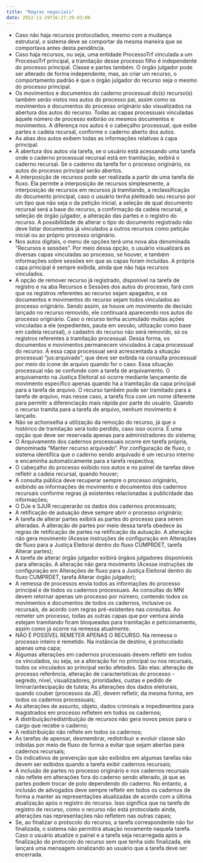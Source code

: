 ```yaml
---
title: "Regras negociais"
date: 2022-11-29T16:27:29-03:00
---
```


+ Caso não haja recursos protocolados, mesmo com a mudança estrutural, o sistema deve se comportar da mesma maneira que se comportava antes desta pendência. 
+ Caso haja recursos, ou seja, uma entidade ProcessoTrf vinculada a um ProcessoTrf principal, a tramitação desse processo filho é independente do processo principal. Classe e partes também. O órgão julgador pode ser alterado de forma independente, mas, ao criar um recurso, o comportamento padrão é que o órgão julgador do recurso seja o mesmo do processo principal.
+ Os movimentos e documentos do caderno processual do(s) recurso(s) também serão vistos nos autos do processo pai, assim como os movimentos e documentos do processo originário são visualizados na abertura dos autos do recurso. Todas as capas processuais vinculadas àquele número de processo exibirão os mesmos documentos e movimentos. A diferença nos autos é o cabeçalho processual, que exibe partes e cadeia recursal, conforme o caderno aberto dos autos.
+ As abas dos autos exibem todas as informações relativas à capa principal.
+ A abertura dos autos via tarefa, se o usuário está acessando uma tarefa onde o caderno processual recursal está em tramitação, exibirá o caderno recursal. Se o caderno da tarefa for o processo originário, os autos do processo principal serão abertos.
+ A interposição de recursos pode ser realizada a partir de uma tarefa de fluxo. Ela permite a interposição de recursos simplesmente, a interposição de recursos em recursos já tramitando, a reclassificação do documento principal, caso o usuário tenha pleiteado seu recurso por um tipo que não seja o da petição inicial, a seleção de qual documento recursal será a base do recurso, a confirmação da cadeia recursal, a seleção de órgão julgador, a alteração das partes e o registro do recurso. A possibilidade de alterar o tipo do documento registrado não deve listar documentos já vinculados a outros recursos como petição inicial ou ao próprio processo originário.
+ Nos autos digitais, o menu de opções terá uma nova aba denominada “Recursos e sessões”. Por meio dessa opção, o usuário visualizará as diversas capas vinculadas ao processo, se houver, e também informações sobre sessões em que as capas foram incluídas. A própria capa principal é sempre exibida, ainda que não haja recursos vinculados. 
+ A opção de remover recurso já registrado, disponível na tarefa de registro e na aba Recursos e Sessões dos autos do processo, fará com que os registros referentes ao recurso sejam apagados, e os documentos e movimentos do recurso sejam todos vinculados ao processo originário. Sendo assim, se houve um movimento de decisão lançado no recurso removido, ele continuará aparecendo nos autos do processo originário. Caso o recurso tenha acumulado muitas ações vinculadas a ele (expedientes, pauta em sessão, utilização como base em cadeia recursal), o cadastro do recurso não será removido, só os registros referentes à tramitação processual. Dessa forma, os documentos e movimentos permanecem vinculados à capa processual do recurso. À essa capa processual será acrescentada a situação processual “jus:arquivado”, que deve ser exibida na consulta processual por meio do ícone de arquivo quando for o caso. Essa situação processual não se confunde com a tarefa de arquivamento. O arquivamento na Justiça Eleitoral só ocorre mediante lançamento de movimento específico apenas quando há a tramitação da capa principal para a tarefa de arquivo. O recurso também pode ser tramitado para a tarefa de arquivo, mas nesse caso, a tarefa fica com um nome diferente para permitir a diferenciação mais rápida por parte do usuário. Quando o recurso tramita para a tarefa de arquivo, nenhum movimento é lançado.
+ Não se achonselha a utilização da remoção do recurso, já que o histórico de tramitação será todo perdido, caso isso ocorra. É uma opção que deve ser reservada apenas para administradores do sistema;
+ O Arquivamento dos cadernos processuais ocorre em tarefa própria, denominada “Manter recurso arquivado”. Por configuração de fluxo, o sistema identifica que o caderno sendo arquivado é um recurso interno e encaminha automaticamente para a tarefa respectiva; 
+ O cabeçalho do processo exibido nos autos e no painel de tarefas deve refletir a cadeia recursal, quando houver;
+ A consulta pública deve recuperar sempre o processo originário, exibindo as informações de movimento e documentos dos cadernos recursais conforme regras já existentes relacionadas à publicidade das informações;
+ O DJe e SJUR recuperarão os dados dos cadernos processuais;
+ A retificação de autuação deve sempre abrir o processo originário;
+ A tarefa de alterar partes exibirá as partes do processo para serem alteradas. A alteração de partes por meio dessa tarefa obedece às regras de retificação de partes na retificação da autuação. A alteração não gera movimento (Acesse instruções de configuração em Alterações de fluxo para a Justiça Eleitoral dentro do fluxo CUMPRDET, tarefa Alterar partes);
+ A tarefa de alterar órgão julgador exibirá órgãos julgadores disponíveis para alteração. A alteração não gera movimento (Acesse instruções de configuração em Alterações de fluxo para a Justiça Eleitoral dentro do fluxo CUMPRDET, tarefa Alterar órgão julgador);
+ A remessa de processos envia todos as informações do processo principal e de todos os cadernos processuais. As consultas do MNI devem retornar apenas um processo por número, contendo todos os movimentos e documentos de todos os cadernos, inclusive os recursais, de acordo com regras pré-existentes nas consultas. Ao remeter um processo, todas as outras capas que por ventura ainda estejam tramitando ficam bloqueadas para tramitação e peticionamento, assim como já ocorre na remessa atualmente.
+ NÃO É POSSÍVEL REMETER APENAS O RECURSO. Na remessa o processo inteiro é remetido. Na instância de destino, é protocolado apenas uma capa;
+ Algumas alterações em cadernos processuais devem refletir em todos os vinculados, ou seja, se a alteração for no principal ou nos recursais, todos os vinculados ao principal serão afetados. São elas: alteração de processo referência, alteração de características do processo - segredo, nível, visualizadores, prioridades, custas e pedido de liminar/antecipação de tutela; As alterações dos dados eleitorais, quando couber (processos da JE), devem refletir, da mesma forma, em todos os cadernos processuais;
+ As alterações de assunto, objeto, dados criminais e impedimentos para magistrados em processo refletem em todos os cadernos;
+ A distribuição/redistribuição de recursos não gera novos pesos para o cargo que recebe o caderno;
+ A redistribuição não reflete em todos os cadernos;
+ As tarefas de apensar, desmembrar, redistribuir e evoluir classe são inibidas por meio de fluxo de forma a evitar que sejam abertas para cadernos recursais; 
+ Os indicativos de prevenção que são exibidos em algumas tarefas não devem ser exibidos quando a tarefa exibir cadernos recursais;
+ A inclusão de partes no processo originário e nos cadernos recursais não reflete em alterações fora do caderno sendo alterado, já que as partes podem trocar de polo dependendo do caderno. No entanto, a inclusão de advogados deve sempre refletir em todos os cadernos de forma a manter as representações atualizadas de acordo com a última atualização após o registro do recurso. Isso significa que na tarefa de registro de recurso, como o recurso não está protocolado ainda, alterações nas representações não refletem nas outras capas;
+ Se, ao finalizar o protocolo do recurso, a tarefa correspondente não for finalizada, o sistema não permitirá atuação novamente naquela tarefa. Caso o usuário atualize o painel e a tarefa seja recarregada após a finalização do protocolo do recurso sem que tenha sido finalizada, ele lançará uma mensagem sinalizando ao usuário que a tarefa deve ser encerrada.
